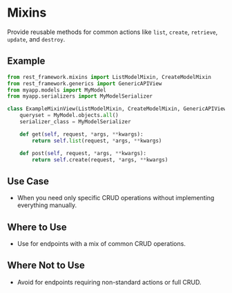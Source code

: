 # Mixins
Provide reusable methods for common actions like `list`, `create`, `retrieve`, `update`, and `destroy`.

## Example
```python
from rest_framework.mixins import ListModelMixin, CreateModelMixin
from rest_framework.generics import GenericAPIView
from myapp.models import MyModel
from myapp.serializers import MyModelSerializer

class ExampleMixinView(ListModelMixin, CreateModelMixin, GenericAPIView):
    queryset = MyModel.objects.all()
    serializer_class = MyModelSerializer

    def get(self, request, *args, **kwargs):
        return self.list(request, *args, **kwargs)

    def post(self, request, *args, **kwargs):
        return self.create(request, *args, **kwargs)
```

## Use Case
- When you need only specific CRUD operations without implementing everything manually.

## Where to Use
- Use for endpoints with a mix of common CRUD operations.

## Where Not to Use
- Avoid for endpoints requiring non-standard actions or full CRUD.